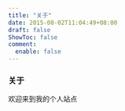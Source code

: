 ```yaml
---
title: "关于"
date: 2015-08-02T11:04:49+08:00
draft: false
ShowToc: false
comment: 
  enable: false
---
```


### 关于

欢迎来到我的个人站点